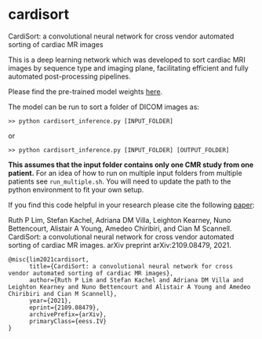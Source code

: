 # cardisort
CardiSort: a convolutional neural network for cross vendor automated sorting of cardiac MR images

This is a deep learning network which was developed to sort cardiac MRI images by sequence type and imaging plane, facilitating efficient and fully automated post-processing pipelines.

Please find the pre-trained model weights [here](https://emckclac-my.sharepoint.com/:u:/g/personal/k1633520_kcl_ac_uk/EZ-7bZsMOCxEuCrCsoa7o2sBpBSJvuaHn9mIsgktnbvjvA?e=gCgzdh).

The model can be run to sort a folder of DICOM images as:

    >> python cardisort_inference.py [INPUT_FOLDER] 
or    

    >> python cardisort_inference.py [INPUT_FOLDER] [OUTPUT_FOLDER]
**This assumes that the input folder contains only one CMR study from one patient.** For an idea of how to run on multiple input folders from multiple patients see `run_multiple.sh`. You will need to update the path to the python environment to fit your own setup.


If you find this code helpful in your research please cite the following [paper](https://arxiv.org/abs/2109.08479):

Ruth P Lim, Stefan Kachel, Adriana DM Villa, Leighton Kearney, Nuno Bettencourt, Alistair A Young, Amedeo Chiribiri, and Cian M Scannell. CardiSort: a convolutional neural network for cross vendor automated sorting of cardiac MR images. arXiv preprint
arXiv:2109.08479, 2021.

```
@misc{lim2021cardisort,
      title={CardiSort: a convolutional neural network for cross vendor automated sorting of cardiac MR images}, 
      author={Ruth P Lim and Stefan Kachel and Adriana DM Villa and Leighton Kearney and Nuno Bettencourt and Alistair A Young and Amedeo Chiribiri and Cian M Scannell},
      year={2021},
      eprint={2109.08479},
      archivePrefix={arXiv},
      primaryClass={eess.IV}
}
```
